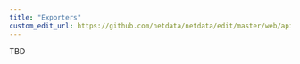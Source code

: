 ```yaml
---
title: "Exporters"
custom_edit_url: https://github.com/netdata/netdata/edit/master/web/api/exporters/README.md
---
```




TBD


